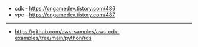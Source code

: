 * cdk - https://ongamedev.tistory.com/486
* vpc - https://ongamedev.tistory.com/487


--- 


* https://github.com/aws-samples/aws-cdk-examples/tree/main/python/rds
